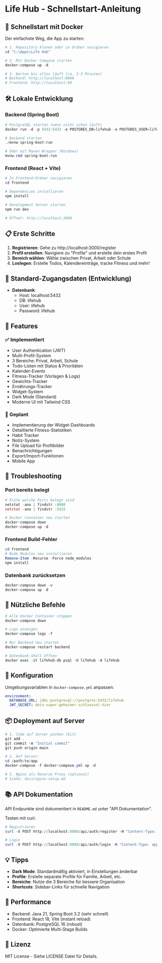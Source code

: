 # Life Hub - Schnellstart-Anleitung

## 🚀 Schnellstart mit Docker

Der einfachste Weg, die App zu starten:

```powershell
# 1. Repository klonen oder in Ordner navigieren
cd "C:\Apps\Life Hub"

# 2. Mit Docker Compose starten
docker-compose up -d

# 3. Warten bis alles läuft (ca. 2-3 Minuten)
# Backend: http://localhost:8080
# Frontend: http://localhost:80
```

## 🛠️ Lokale Entwicklung

### Backend (Spring Boot)

```powershell
# PostgreSQL starten (wenn nicht schon läuft)
docker run -d -p 5432:5432 -e POSTGRES_DB=lifehub -e POSTGRES_USER=lifehub -e POSTGRES_PASSWORD=lifehub --name lifehub-db postgres:16-alpine

# Backend starten
./mvnw spring-boot:run

# Oder mit Maven Wrapper (Windows)
mvnw.cmd spring-boot:run
```

### Frontend (React + Vite)

```powershell
# In Frontend-Ordner navigieren
cd frontend

# Dependencies installieren
npm install

# Development Server starten
npm run dev

# Öffnet: http://localhost:3000
```

## 📋 Erste Schritte

1. **Registrieren**: Gehe zu http://localhost:3000/register
2. **Profil erstellen**: Navigiere zu "Profile" und erstelle dein erstes Profil
3. **Bereich wählen**: Wähle zwischen Privat, Arbeit oder Schule
4. **Loslegen**: Erstelle Todos, Kalendereinträge, tracke Fitness und mehr!

## 🔑 Standard-Zugangsdaten (Entwicklung)

- **Datenbank**: 
  - Host: localhost:5432
  - DB: lifehub
  - User: lifehub
  - Password: lifehub

## 🎨 Features

### ✅ Implementiert
- User Authentication (JWT)
- Multi-Profil-System
- 3 Bereiche: Privat, Arbeit, Schule
- Todo-Listen mit Status & Prioritäten
- Kalender-Events
- Fitness-Tracker (Vorlagen & Logs)
- Gewichts-Tracker
- Ernährungs-Tracker
- Widget-System
- Dark Mode (Standard)
- Moderne UI mit Tailwind CSS

### 🚧 Geplant
- Implementierung der Widget-Dashboards
- Detaillierte Fitness-Statistiken
- Habit Tracker
- Notiz-System
- File Upload für Profilbilder
- Benachrichtigungen
- Export/Import-Funktionen
- Mobile App

## 🐛 Troubleshooting

### Port bereits belegt
```powershell
# Prüfe welche Ports belegt sind
netstat -ano | findstr :8080
netstat -ano | findstr :5432

# Docker Container neu starten
docker-compose down
docker-compose up -d
```

### Frontend Build-Fehler
```powershell
cd frontend
# Node Modules neu installieren
Remove-Item -Recurse -Force node_modules
npm install
```

### Datenbank zurücksetzen
```powershell
docker-compose down -v
docker-compose up -d
```

## 📝 Nützliche Befehle

```powershell
# Alle Docker Container stoppen
docker-compose down

# Logs anzeigen
docker-compose logs -f

# Nur Backend neu starten
docker-compose restart backend

# Datenbank-Shell öffnen
docker exec -it lifehub-db psql -U lifehub -d lifehub
```

## 🔧 Konfiguration

Umgebungsvariablen in `docker-compose.yml` anpassen:

```yaml
environment:
  DATABASE_URL: jdbc:postgresql://postgres:5432/lifehub
  JWT_SECRET: dein-super-geheimer-schluessel-hier
```

## 📦 Deployment auf Server

```powershell
# 1. Code auf Server pushen (Git)
git add .
git commit -m "Initial commit"
git push origin main

# 2. Auf Server:
cd /path/to/app
docker-compose -f docker-compose.yml up -d

# 3. Nginx als Reverse Proxy (optional)
# Siehe: docs/nginx-setup.md
```

## 📚 API Dokumentation

API Endpunkte sind dokumentiert in `README.md` unter "API Dokumentation".

Testen mit curl:
```powershell
# Registrieren
curl -X POST http://localhost:8080/api/auth/register -H "Content-Type: application/json" -d '{\"username\":\"test\",\"email\":\"test@example.com\",\"password\":\"test123\"}'

# Login
curl -X POST http://localhost:8080/api/auth/login -H "Content-Type: application/json" -d '{\"username\":\"test\",\"password\":\"test123\"}'
```

## 💡 Tipps

- **Dark Mode**: Standardmäßig aktiviert, in Einstellungen änderbar
- **Profile**: Erstelle separate Profile für Familie, Arbeit, etc.
- **Bereiche**: Nutze die 3 Bereiche für bessere Organisation
- **Shortcuts**: Sidebar-Links für schnelle Navigation

## 🎯 Performance

- Backend: Java 21, Spring Boot 3.2 (sehr schnell)
- Frontend: React 18, Vite (instant reload)
- Datenbank: PostgreSQL 16 (robust)
- Docker: Optimierte Multi-Stage Builds

## 📄 Lizenz

MIT License - Siehe LICENSE Datei für Details.
